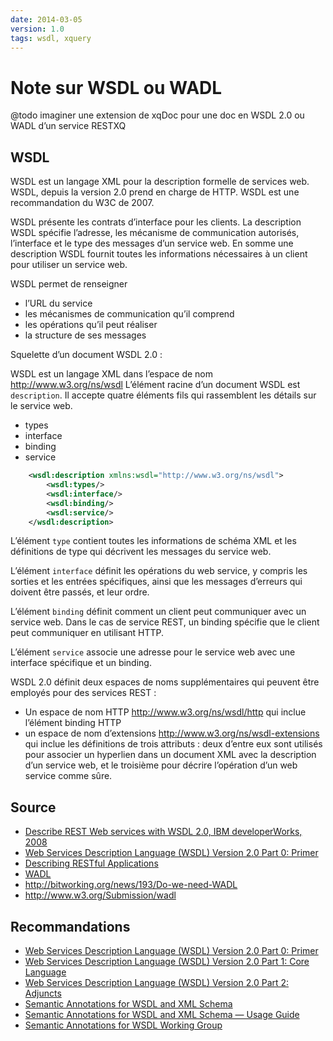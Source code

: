 ```yaml
---
date: 2014-03-05
version: 1.0
tags: wsdl, xquery
---
```


# Note sur WSDL ou WADL

@todo imaginer une extension de xqDoc pour une doc en WSDL 2.0 ou WADL d’un service RESTXQ


## WSDL

WSDL est un langage XML pour la description formelle de services web.
WSDL, depuis la version 2.0 prend en charge de HTTP.
WSDL est une recommandation du W3C de 2007.

WSDL présente les contrats d’interface pour les clients. La description WSDL spécifie l’adresse, les mécanisme de communication autorisés, l’interface et le type des messages d’un service web. En somme une description WSDL fournit toutes les informations nécessaires à un client pour utiliser un service web.

WSDL permet de renseigner
- l’URL du service
- les mécanismes de communication qu’il comprend
- les opérations qu’il peut réaliser
- la structure de ses messages

Squelette d’un document WSDL 2.0 :

WSDL est un langage XML dans l’espace de nom http://www.w3.org/ns/wsdl
L’élément racine d’un document WSDL est `description`.
Il accepte quatre éléments fils qui rassemblent les détails sur le service web.
- types
- interface
- binding
- service

```xml
    <wsdl:description xmlns:wsdl="http://www.w3.org/ns/wsdl">
        <wsdl:types/>
        <wsdl:interface/>
        <wsdl:binding/>
        <wsdl:service/>
    </wsdl:description>
```

L’élément `type` contient toutes les informations de schéma XML et les définitions de type qui décrivent les messages du service web.

L’élément `interface` définit les opérations du web service, y compris les sorties et les entrées spécifiques, ainsi que les messages d’erreurs qui doivent être passés, et leur ordre.

L’élément `binding` définit comment un client peut communiquer avec un service web. Dans le cas de service REST, un binding spécifie que le client peut communiquer en utilisant HTTP.

L’élément `service` associe une adresse pour le service web avec une interface spécifique et un binding.

WSDL 2.0 définit deux espaces de noms supplémentaires qui peuvent être employés pour des services REST :

- Un espace de nom HTTP http://www.w3.org/ns/wsdl/http qui inclue l’élément binding HTTP
- un espace de nom d’extensions http://www.w3.org/ns/wsdl-extensions qui inclue les définitions de trois attributs : deux d’entre eux sont utilisés pour associer un hyperlien dans un document XML avec la description d’un service web, et le troisième pour décrire l’opération d’un web service comme sûre.


## Source

- [Describe REST Web services with WSDL 2.0, IBM developerWorks, 2008](http://www.ibm.com/developerworks/webservices/library/ws-restwsdl/)
- [Web Services Description Language (WSDL) Version 2.0 Part 0: Primer](http://www.w3.org/TR/2007/REC-wsdl20-primer-20070626/)
- [Describing RESTful Applications](http://www.infoq.com/articles/subbu-allamaraju-rest)
- [WADL](http://fr.wikipedia.org/wiki/Web_Application_Description_Language)
- http://bitworking.org/news/193/Do-we-need-WADL
- http://www.w3.org/Submission/wadl

## Recommandations

- [Web Services Description Language (WSDL) Version 2.0 Part 0: Primer](http://www.w3.org/TR/wsdl20-primer/)
- [Web Services Description Language (WSDL) Version 2.0 Part 1: Core Language](http://www.w3.org/TR/wsdl20)
- [Web Services Description Language (WSDL) Version 2.0 Part 2: Adjuncts](http://www.w3.org/TR/wsdl20-adjuncts/)
- [Semantic Annotations for WSDL and XML Schema](http://www.w3.org/TR/sawsdl/)
- [Semantic Annotations for WSDL and XML Schema — Usage Guide](http://www.w3.org/TR/sawsdl-guide/)
- [Semantic Annotations for WSDL Working Group](http://www.w3.org/2002/ws/sawsdl/)
